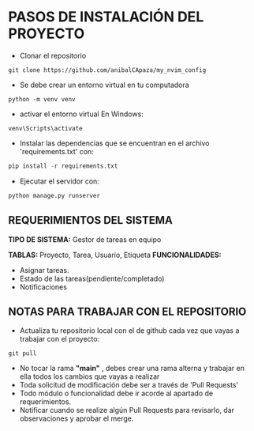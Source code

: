 # PASOS DE INSTALACIÓN DEL PROYECTO

- Clonar el repositorio

```terminal
git clone https://github.com/anibalCApaza/my_nvim_config
```

- Se debe crear un entorno virtual en tu computadora

```terminal
python -m venv venv
```

- activar el entorno virtual
  En Windows:

```terminal
venv\Scripts\activate
```

- Instalar las dependencias que se encuentran en el archivo 'requirements.txt' con:

```python
pip install -r requirements.txt
```

- Ejecutar el servidor con:

```python
python manage.py runserver
```

## REQUERIMIENTOS DEL SISTEMA

**TIPO DE SISTEMA:** Gestor de tareas en equipo

**TABLAS:** Proyecto, Tarea, Usuario, Etiqueta
**FUNCIONALIDADES:**

- Asignar tareas.
- Estado de las tareas(pendiente/completado)
- Notificaciones

## NOTAS PARA TRABAJAR CON EL REPOSITORIO

- Actualiza tu repositorio local con el de github cada vez que vayas a trabajar con el proyecto:

```git
git pull
```

- No tocar la rama **"main"** , debes crear una rama alterna y trabajar en ella todos los cambios que vayas a realizar
- Toda solicitud de modificación debe ser a través de 'Pull Requests'
- Todo módulo o funcionalidad debe ir acorde al apartado de requerimientos.
- Notificar cuando se realize algún Pull Requests para revisarlo, dar observaciones y aprobar el merge.
